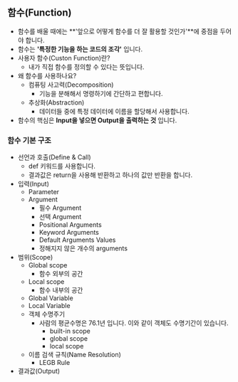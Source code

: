 ## 함수(Function)

* 함수를 배울 때에는 **'앞으로 어떻게 함수를 더 잘 활용할 것인가'**에 중점을 두어야 합니다.
* 함수는 **'특정한 기능을 하는 코드의 조각'** 입니다.
* 사용자 함수(Custon Function)란?
  * 내가 직접 함수를 정의할 수 있다는 뜻입니다.
* 왜 함수를 사용하나요?
  * 컴퓨팅 사고력(Decomposition)
    * 기능을 분해해서 명령하기에 간단하고 편합니다.
  * 추상화(Abstraction)
    * 데이터들 중에 특정 데이터에 이름을 할당해서 사용합니다.
* 함수의 핵심은 **Input을 넣으면 Output을 출력하는 것** 입니다.



### 함수 기본 구조

* 선언과 호출(Define & Call)
  * def 키워드를 사용합니다.
  * 결과값은 return을 사용해 반환하고 하나의 값만 반환을 합니다.
* 입력(Input)
  * Parameter
  * Argument
    * 필수 Argument
    * 선택 Argument
    * Positional Arguments
    * Keyword Arguments
    * Default Arguments Values
    * 정해지지 않은 개수의 arguments
* 범위(Scope)
  * Global scope
    * 함수 외부의 공간
  * Local scope
    *  함수 내부의 공간
  * Global Variable
  * Local Variable
  * 객체 수명주기
    * 사람의 평균수명은 76.1년 입니다. 이와 같이 객체도 수명기간이 있습니다.
      * built-in scope
      * global scope
      * local scope
  * 이름 검색 규칙(Name Resolution)
    * LEGB Rule
* 결과값(Output)